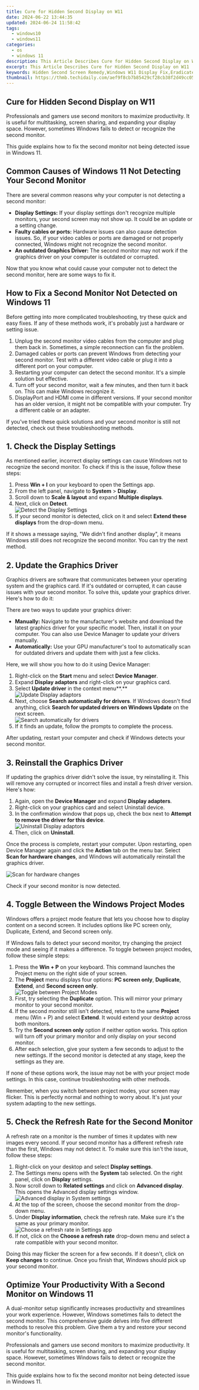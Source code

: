 ```yaml
---
title: Cure for Hidden Second Display on W11
date: 2024-06-22 13:44:35
updated: 2024-06-24 11:58:42
tags:
  - windows10
  - windows11
categories:
  - os
  - windows 11
description: This Article Describes Cure for Hidden Second Display on W11
excerpt: This Article Describes Cure for Hidden Second Display on W11
keywords: Hidden Second Screen Remedy,Windows W11 Display Fix,Eradicate Dual Monitor Issue,Disable W11 Double Display,Resolve W11 Screen Mismatch,Eliminate Unwanted Display,W11 Second Screen Cure
thumbnail: https://thmb.techidaily.com/aef9f8cb7b85429cf28cb38f2d49cc0528e1c43a7556fd8a130e20454901702b.jpg
---
```


## Cure for Hidden Second Display on W11

 Professionals and gamers use second monitors to maximize productivity. It is useful for multitasking, screen sharing, and expanding your display space. However, sometimes Windows fails to detect or recognize the second monitor.

 This guide explains how to fix the second monitor not being detected issue in Windows 11\.

## Common Causes of Windows 11 Not Detecting Your Second Monitor

 There are several common reasons why your computer is not detecting a second monitor:

* **Display Settings:** If your display settings don't recognize multiple monitors, your second screen may not show up. It could be an update or a setting change.
* **Faulty cables or ports:** Hardware issues can also cause detection issues. So, if your video cables or ports are damaged or not properly connected, Windows might not recognize the second monitor.
* **An outdated Graphics Driver:** The second monitor may not work if the graphics driver on your computer is outdated or corrupted.

 Now that you know what could cause your computer not to detect the second monitor, here are some ways to fix it.

## How to Fix a Second Monitor Not Detected on Windows 11

 Before getting into more complicated troubleshooting, try these quick and easy fixes. If any of these methods work, it's probably just a hardware or setting issue.

1. Unplug the second monitor video cables from the computer and plug them back in. Sometimes, a simple reconnection can fix the problem.
2. Damaged cables or ports can prevent Windows from detecting your second monitor. Test with a different video cable or plug it into a different port on your computer.
3. Restarting your computer can detect the second monitor. It's a simple solution but effective.
4. Turn off your second monitor, wait a few minutes, and then turn it back on. This can make Windows recognize it.
5. DisplayPort and HDMI come in different versions. If your second monitor has an older version, it might not be compatible with your computer. Try a different cable or an adapter.

 If you've tried these quick solutions and your second monitor is still not detected, check out these troubleshooting methods.

## 1\. Check the Display Settings

 As mentioned earlier, incorrect display settings can cause Windows not to recognize the second monitor. To check if this is the issue, follow these steps:

1. Press **Win + I** on your keyboard to open the Settings app.
2. From the left panel, navigate to **System** \> **Display**.
3. Scroll down to **Scale & layout** and expand **Multiple displays**.
4. Next, click on **Detect**.  
![Detect the Display Settings](https://static1.makeuseofimages.com/wordpress/wp-content/uploads/2023/09/detect-the-display-settings.jpg)
5. If your second monitor is detected, click on it and select **Extend these displays** from the drop-down menu.

 If it shows a message saying, "We didn't find another display", it means Windows still does not recognize the second monitor. You can try the next method.

## 2\. Update the Graphics Driver

 Graphics drivers are software that communicates between your operating system and the graphics card. If it's outdated or corrupted, it can cause issues with your second monitor. To solve this, update your graphics driver. Here's how to do it:

 There are two ways to update your graphics driver:

* **Manually:** Navigate to the manufacturer's website and download the latest graphics driver for your specific model. Then, install it on your computer. You can also use Device Manager to update your drivers manually.
* **Automatically:** Use your GPU manufacturer's tool to automatically scan for outdated drivers and update them with just a few clicks.

 Here, we will show you how to do it using Device Manager:

1. Right-click on the **Start** menu and select **Device Manager**.
2. Expand **Display adaptors** and right-click on your graphics card.
3. Select **Update driver** in the context menu**.**  
![Update Display adaptors](https://static1.makeuseofimages.com/wordpress/wp-content/uploads/2023/09/update-display-adaptors.jpg)
4. Next, choose **Search automatically for drivers**. If Windows doesn't find anything, click **Search for updated drivers on Windows Update** on the next screen.  
![Search automatically for drivers](https://static1.makeuseofimages.com/wordpress/wp-content/uploads/2023/09/search-automatically-for-drivers.jpg)
5. If it finds an update, follow the prompts to complete the process.

 After updating, restart your computer and check if Windows detects your second monitor.

## 3\. Reinstall the Graphics Driver

 If updating the graphics driver didn't solve the issue, try reinstalling it. This will remove any corrupted or incorrect files and install a fresh driver version. Here's how:

1. Again, open the **Device Manager** and expand **Display adapters**.
2. Right-click on your graphics card and select Uninstall device.
3. In the confirmation window that pops up, check the box next to **Attempt to remove the driver for this device**.  
![Uninstall Display adaptors](https://static1.makeuseofimages.com/wordpress/wp-content/uploads/2023/09/uninstall-display-adaptors.jpg)
4. Then, click on **Uninstall**.

 Once the process is complete, restart your computer. Upon restarting, open Device Manager again and click the **Action** tab on the menu bar. Select **Scan for hardware changes**, and Windows will automatically reinstall the graphics driver.

![Scan for hardware changes](https://static1.makeuseofimages.com/wordpress/wp-content/uploads/2023/09/scan-for-hardware-changes.jpg)

 Check if your second monitor is now detected.

## 4\. Toggle Between the Windows Project Modes

 Windows offers a project mode feature that lets you choose how to display content on a second screen. It includes options like PC screen only, Duplicate, Extend, and Second screen only.

 If Windows fails to detect your second monitor, try changing the project mode and seeing if it makes a difference. To toggle between project modes, follow these simple steps:

1. Press the **Win + P** on your keyboard. This command launches the Project menu on the right side of your screen.
2. The **Project** menu displays four options: **PC screen only**, **Duplicate**, **Extend**, and **Second screen only**.  
![Toggle between Project Modes](https://static1.makeuseofimages.com/wordpress/wp-content/uploads/2023/09/toggle-between-project-modes.jpg)
3. First, try selecting the **Duplicate** option. This will mirror your primary monitor to your second monitor.
4. If the second monitor still isn't detected, return to the same **Project** menu (Win + P) and select **Extend**. It would extend your desktop across both monitors.
5. Try the **Second screen only** option if neither option works. This option will turn off your primary monitor and only display on your second monitor.
6. After each selection, give your system a few seconds to adjust to the new settings. If the second monitor is detected at any stage, keep the settings as they are.

 If none of these options work, the issue may not be with your project mode settings. In this case, continue troubleshooting with other methods.

 Remember, when you switch between project modes, your screen may flicker. This is perfectly normal and nothing to worry about. It's just your system adapting to the new settings.

## 5\. Check the Refresh Rate for the Second Monitor

 A refresh rate on a monitor is the number of times it updates with new images every second. If your second monitor has a different refresh rate than the first, Windows may not detect it. To make sure this isn't the issue, follow these steps:

1. Right-click on your desktop and select **Display settings**.
2. The Settings menu opens with the **System** tab selected. On the right panel, click on **Display** settings.
3. Now scroll down to **Related settings** and click on **Advanced display**. This opens the Advanced display settings window.  
![Advanced display in System settings](https://static1.makeuseofimages.com/wordpress/wp-content/uploads/2023/09/advanced-display-in-system-settings.jpg)
4. At the top of the screen, choose the second monitor from the drop-down menu.
5. Under **Display information**, check the refresh rate. Make sure it's the same as your primary monitor.  
![Choose a refresh rate in Settings app](https://static1.makeuseofimages.com/wordpress/wp-content/uploads/2023/09/choose-a-refresh-rate-in-settings-app.jpg)
6. If not, click on the **Choose a refresh rate** drop-down menu and select a rate compatible with your second monitor.

 Doing this may flicker the screen for a few seconds. If it doesn't, click on **Keep changes** to continue. Once you finish that, Windows should pick up your second monitor.

## Optimize Your Productivity With a Second Monitor on Windows 11

 A dual-monitor setup significantly increases productivity and streamlines your work experience. However, Windows sometimes fails to detect the second monitor. This comprehensive guide delves into five different methods to resolve this problem. Give them a try and restore your second monitor's functionality.

 Professionals and gamers use second monitors to maximize productivity. It is useful for multitasking, screen sharing, and expanding your display space. However, sometimes Windows fails to detect or recognize the second monitor.

 This guide explains how to fix the second monitor not being detected issue in Windows 11\.
